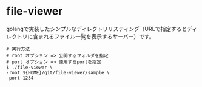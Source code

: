 # file-viewer
golangで実装したシンプルなディレクトリリスティング（URLで指定するとディレクトリに含まれるファイル一覧を表示するサーバー）です。
```
# 実行方法
# root オプション => 公開するフォルダを指定
# port オプション => 使用するportを指定
$ ./file-viewer \
-root ${HOME}/git/file-viewer/sample \
-port 1234
```
